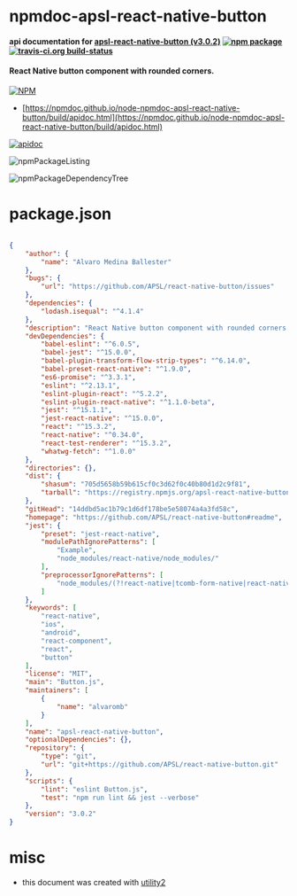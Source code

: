 # npmdoc-apsl-react-native-button

#### api documentation for  [apsl-react-native-button (v3.0.2)](https://github.com/APSL/react-native-button#readme)  [![npm package](https://img.shields.io/npm/v/npmdoc-apsl-react-native-button.svg?style=flat-square)](https://www.npmjs.org/package/npmdoc-apsl-react-native-button) [![travis-ci.org build-status](https://api.travis-ci.org/npmdoc/node-npmdoc-apsl-react-native-button.svg)](https://travis-ci.org/npmdoc/node-npmdoc-apsl-react-native-button)

#### React Native button component with rounded corners.

[![NPM](https://nodei.co/npm/apsl-react-native-button.png?downloads=true&downloadRank=true&stars=true)](https://www.npmjs.com/package/apsl-react-native-button)

- [https://npmdoc.github.io/node-npmdoc-apsl-react-native-button/build/apidoc.html](https://npmdoc.github.io/node-npmdoc-apsl-react-native-button/build/apidoc.html)

[![apidoc](https://npmdoc.github.io/node-npmdoc-apsl-react-native-button/build/screenCapture.buildCi.browser.%252Ftmp%252Fbuild%252Fapidoc.html.png)](https://npmdoc.github.io/node-npmdoc-apsl-react-native-button/build/apidoc.html)

![npmPackageListing](https://npmdoc.github.io/node-npmdoc-apsl-react-native-button/build/screenCapture.npmPackageListing.svg)

![npmPackageDependencyTree](https://npmdoc.github.io/node-npmdoc-apsl-react-native-button/build/screenCapture.npmPackageDependencyTree.svg)



# package.json

```json

{
    "author": {
        "name": "Alvaro Medina Ballester"
    },
    "bugs": {
        "url": "https://github.com/APSL/react-native-button/issues"
    },
    "dependencies": {
        "lodash.isequal": "^4.1.4"
    },
    "description": "React Native button component with rounded corners.",
    "devDependencies": {
        "babel-eslint": "^6.0.5",
        "babel-jest": "^15.0.0",
        "babel-plugin-transform-flow-strip-types": "^6.14.0",
        "babel-preset-react-native": "^1.9.0",
        "es6-promise": "^3.3.1",
        "eslint": "^2.13.1",
        "eslint-plugin-react": "^5.2.2",
        "eslint-plugin-react-native": "^1.1.0-beta",
        "jest": "^15.1.1",
        "jest-react-native": "^15.0.0",
        "react": "^15.3.2",
        "react-native": "^0.34.0",
        "react-test-renderer": "^15.3.2",
        "whatwg-fetch": "^1.0.0"
    },
    "directories": {},
    "dist": {
        "shasum": "705d5658b59b615cf0c3d62f0c40b80d1d2c9f81",
        "tarball": "https://registry.npmjs.org/apsl-react-native-button/-/apsl-react-native-button-3.0.2.tgz"
    },
    "gitHead": "14ddbd5ac1b79c1d6df178be5e58074a4a3fd58c",
    "homepage": "https://github.com/APSL/react-native-button#readme",
    "jest": {
        "preset": "jest-react-native",
        "modulePathIgnorePatterns": [
            "Example",
            "node_modules/react-native/node_modules/"
        ],
        "preprocessorIgnorePatterns": [
            "node_modules/(?!react-native|tcomb-form-native|react-native-localization|@exponent/react-native-action-sheet|rnrf-relay-renderer|redux-action-api-utils|frisbee)"
        ]
    },
    "keywords": [
        "react-native",
        "ios",
        "android",
        "react-component",
        "react",
        "button"
    ],
    "license": "MIT",
    "main": "Button.js",
    "maintainers": [
        {
            "name": "alvaromb"
        }
    ],
    "name": "apsl-react-native-button",
    "optionalDependencies": {},
    "repository": {
        "type": "git",
        "url": "git+https://github.com/APSL/react-native-button.git"
    },
    "scripts": {
        "lint": "eslint Button.js",
        "test": "npm run lint && jest --verbose"
    },
    "version": "3.0.2"
}
```



# misc
- this document was created with [utility2](https://github.com/kaizhu256/node-utility2)
